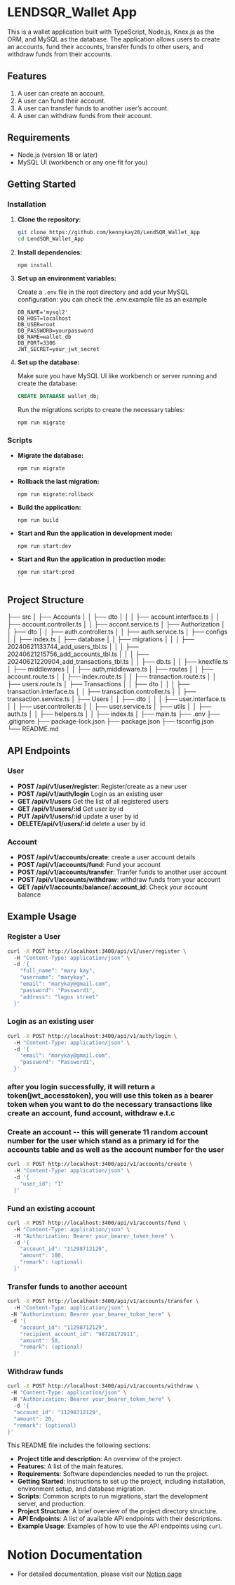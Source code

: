 # LENDSQR_Wallet App

This is a wallet application built with TypeScript, Node.js, Knex.js as the ORM, and MySQL as the database. The application allows users to create an accounts, fund their accounts, transfer funds to other users, and withdraw funds from their accounts.

## Features

1. A user can create an account.
2. A user can fund their account.
3. A user can transfer funds to another user’s account.
4. A user can withdraw funds from their account.

## Requirements

- Node.js (version 18 or later)
- MySQL UI (workbench or any one fit for you)

## Getting Started

### Installation

1. **Clone the repository:**

    ```sh
    git clone https://github.com/kennykay20/LendSQR_Wallet_App
    cd LendSQR_Wallet_App
    ```

2. **Install dependencies:**

    ```
    npm install
    ```

3. **Set up an environment variables:**

    Create a `.env` file in the root directory and add your MySQL configuration:
    you can check the .env.example file as an example

    ```env
    DB_NAME='mysql2'
    DB_HOST=localhost
    DB_USER=root
    DB_PASSWORD=yourpassword
    DB_NAME=wallet_db
    DB_PORT=3306
    JWT_SECRET=your_jwt_secret
    ```

4. **Set up the database:**

    Make sure you have MySQL UI like workbench or server running and create the database:

    ```sql
    CREATE DATABASE wallet_db;
    ```

    Run the migrations scripts to create the necessary tables:

    ```
    npm run migrate
    ```

### Scripts

- **Migrate the database:**

    ```
    npm run migrate
    ```

- **Rollback the last migration:**

    ```
    npm run migrate:rollback
    ```
- **Build the application:**

    ```
    npm run build
    ```
- **Start and Run the application in development mode:**

    ```
    npm run start:dev
    ```
- **Start and Run the application in production mode:**

    ```
    npm run start:prod
    ``

## Project Structure

├── src
│ ├── Accounts
│ │ ├── dto
│ │ │ ├── account.interface.ts
│ │ ├── account.controller.ts
│ │ ├── accont.service.ts
│ ├── Authorization
│ │ ├── dto
│ │ ├── auth.controller.ts
│ │ ├── auth.service.ts
│ ├── configs
│ │ ├── index.ts
│ ├── database
│ │ ├── migrations
│ │ │ ├── 20240621133744_add_users_tbl.ts
│ │ │ ├── 20240621215756_add_accounts_tbl.ts
│ │ │ ├── 20240621220904_add_transactions_tbl.ts
│ │ ├── db.ts
│ │ ├── knexfile.ts
│ ├── middlewares
│ │ ├── auth,middleware.ts
│ ├── routes
│ │ ├── account.route.ts
│ │ ├── index.route.ts
│ │ ├── transaction.route.ts
│ │ ├── users.route.ts
│ ├── Transactions
│ │ ├── dto
│ │ │ ├── transaction.interface.ts
│ │ ├── transaction.controller.ts
│ │ ├── transaction.service.ts
│ ├── Users
│ │ ├── dto
│ │ │ ├── user.interface.ts
│ │ ├── user.controller.ts
│ │ ├── user.service.ts
│ ├── utils
│ │ ├── auth.ts
│ │ ├── helpers.ts
│ │ ├── index.ts
│ ├── main.ts
├── .env
├── .gitignore
├── package-lock.json
├── package.json
├── tsconfig.json
└── README.md


## API Endpoints


### User

- **POST /api/v1/user/register**: Register/create as a new user
- **POST /api/v1/auth/login** Login as an existing user
- **GET /api/v1/users** Get the list of all registered users
- **GET /api/v1/users/:id** Get user by id
- **PUT /api/v1/users/:id** update a user by id
- **DELETE/api/v1/users/:id** delete a user by id

### Account

- **POST /api/v1/accounts/create**: create a user account details
- **POST /api/v1/accounts/fund**: Fund your account
- **POST /api/v1/accounts/transfer**: Tranfer funds to another user account
- **POST /api/v1/accounts/withdraw**: withdraw funds from your account
- **GET /api/v1/accounts/balance/:account_id**: Check your account balance


## Example Usage

### Register a User

```sh
curl -X POST http://localhost:3400/api/v1/user/register \ 
  -H "Content-Type: application/json" \ 
  -d '{
    "full_name": "mary kay",
    "username": "marykay",
    "email": "marykay@gmail.com",
    "password": "Password1",
    "address": "lagos street"
  }'
```

### Login as an existing user

```sh
curl -X POST http://localhost:3400/api/v1/auth/login \  
  -H "Content-Type: application/json" \  
  -d '{
    "email": "marykay@gmail.com",
    "password": "Password1",
  }'
```
### after you login successfully, it will return a token(jwt_accesstoken), you will use this token as a bearer token when you want to do the necessary transactions like create an account, fund account, withdraw e.t.c

### Create an account -- this will generate 11 random account number for the user which stand as a primary id for the accounts table and as well as the account number for the user

```sh
curl -X POST http://localhost:3400/api/v1/accounts/create \ 
  -H "Content-Type: application/json" \ 
  -d '{
    "user_id": "1"
  }'
```

### Fund an existing account

```sh
curl -X POST http://localhost:3400/api/v1/accounts/fund \ 
  -H "Content-Type: application/json" \ 
  -H "Authorization: Bearer your_bearer_token_here" \ 
  -d '{
    "account_id": "11298712129",
    "amount": 100,
    "remark": (optional)
  }'
```

### Transfer funds to another account
```sh
curl -X POST http://localhost:3400/api/v1/accounts/transfer \  
  -H "Content-Type: application/json" \ 
 -H "Authorization: Bearer your_bearer_token_here" \ 
 -d '{
    "account_id": "11298712129",
    "recipient_account_id": "98728172911",
    "amount": 50,
    "remark": (optional)
  }'
```

### Withdraw funds
```sh
curl -X POST http://localhost:3400/api/v1/accounts/withdraw \ 
 -H "Content-Type: application/json" \ 
 -H "Authorization: Bearer your_bearer_token_here" \ 
  -d '{
  "account_id": "11298712129",
  "amount": 20,
  "remark": (optional)
}'
```

This README file includes the following sections:

- **Project title and description**: An overview of the project.
- **Features**: A list of the main features.
- **Requirements**: Software dependencies needed to run the project.
- **Getting Started**: Instructions to set up the project, including installation, environment setup, and database migration.
- **Scripts**: Common scripts to run migrations, start the development server, and production.
- **Project Structure**: A brief overview of the project directory structure.
- **API Endpoints**: A list of available API endpoints with their descriptions.
- **Example Usage**: Examples of how to use the API endpoints using `curl`.


# Notion Documentation

- For detailed documentation, please visit our [Notion page](https://www.notion.so/LendSQR_Wallet-API-Documentation-5e8eeca0874c4544be7cd668446f63fb?pvs=4)

